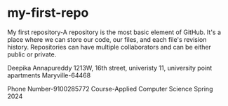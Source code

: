 # my-first-repo
My first repository-A repository is the most basic element of GitHub. It's a place where we can store our code, our files, and each file's revision history. Repositories can have multiple collaborators and can be either public or private.

Deepika Annapureddy 1213W, 16th street, univeristy 11, university point apartments Maryville-64468

Phone Number-9100285772
Course-Applied Computer Science
Spring 2024

